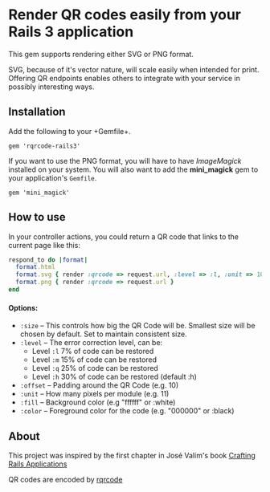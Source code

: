 # Render QR codes easily from your Rails 3 application

This gem supports rendering either SVG or PNG format.

SVG, because of it's vector nature, will scale easily when intended for print. Offering QR endpoints enables others to integrate with your service in possibly interesting ways.

## Installation

Add the following to your +Gemfile+.

    gem 'rqrcode-rails3'

If you want to use the PNG format, you will have to have *ImageMagick* installed on your system.
You will also want to add the **mini_magick** gem to your application's `Gemfile`.

    gem 'mini_magick'

## How to use

In your controller actions, you could return a QR code that links to the current page like this:

```ruby
respond_to do |format|
  format.html
  format.svg { render :qrcode => request.url, :level => :l, :unit => 10 }
  format.png { render :qrcode => request.url }
end
```
  
#### Options:

* `:size`   – This controls how big the QR Code will be. Smallest size will be chosen by default. Set to maintain consistent size.
* `:level`  – The error correction level, can be:
  * Level `:l` 7%  of code can be restored
  * Level `:m` 15% of code can be restored
  * Level `:q` 25% of code can be restored
  * Level `:h` 30% of code can be restored (default :h) 
* `:offset` – Padding around the QR Code (e.g. 10)
* `:unit`   – How many pixels per module (e.g. 11)
* `:fill`   – Background color (e.g "ffffff" or :white)
* `:color`  – Foreground color for the code (e.g. "000000" or :black)
  
## About

This project was inspired by the first chapter in José Valim's book [Crafting Rails Applications](http://pragprog.com/titles/jvrails/crafting-rails-applications)

QR codes are encoded by [rqrcode](https://github.com/whomwah/rqrcode)